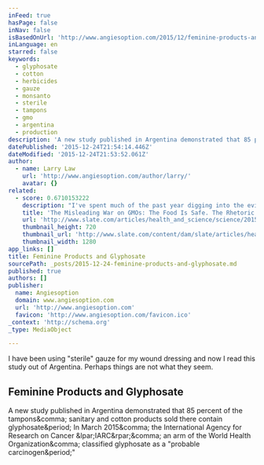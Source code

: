 ```yaml
---
inFeed: true
hasPage: false
inNav: false
isBasedOnUrl: 'http://www.angiesoption.com/2015/12/feminine-products-and-glyphosate/?inf_contact_key=a1fdad76be52c7c58f79aab4ab7356aea440cead0534b7b7a4f1581cb0098c09'
inLanguage: en
starred: false
keywords:
  - glyphosate
  - cotton
  - herbicides
  - gauze
  - monsanto
  - sterile
  - tampons
  - gmo
  - argentina
  - production
description: 'A new study published in Argentina demonstrated that 85 percent of the tampons, sanitary and cotton products sold there contain glyphosate. In March 2015, the International Agency for Research on Cancer (IARC), an arm of the World Health Organization, classified glyphosate as a "probable carcinogen."'
datePublished: '2015-12-24T21:54:14.446Z'
dateModified: '2015-12-24T21:53:52.061Z'
author:
  - name: Larry Law
    url: 'http://www.angiesoption.com/author/larry/'
    avatar: {}
related:
  - score: 0.6710153222
    description: "I've spent much of the past year digging into the evidence. Here's what I've learned. First, it's true that the issue is complicated. But the deeper you dig, the more fraud you find in the case against GMOs. It's full of errors, fallacies, misconceptions, misrepresentations, and lies."
    title: 'The Misleading War on GMOs: The Food Is Safe. The Rhetoric Is Dangerous.'
    url: 'http://www.slate.com/articles/health_and_science/science/2015/07/are_gmos_safe_yes_the_case_against_them_is_full_of_fraud_lies_and_errors.html'
    thumbnail_height: 720
    thumbnail_url: 'http://www.slate.com/content/dam/slate/articles/health_and_science/food/2015/07/gmo/150622_gmoHero.jpg/_jcr_content/renditions/cq5dam.web.1280.1280.jpeg'
    thumbnail_width: 1280
app_links: []
title: Feminine Products and Glyphosate
sourcePath: _posts/2015-12-24-feminine-products-and-glyphosate.md
published: true
authors: []
publisher:
  name: Angiesoption
  domain: www.angiesoption.com
  url: 'http://www.angiesoption.com'
  favicon: 'http://www.angiesoption.com/favicon.ico'
_context: 'http://schema.org'
_type: MediaObject

---
```

I have been using "sterile" gauze for my wound dressing and now I read this study out of Argentina. Perhaps things are not what they seem.

<article style=""><h1>Feminine Products and Glyphosate</h1><p>A new study published in Argentina demonstrated that 85 percent of the tampons&amp;comma; sanitary and cotton products sold there contain glyphosate&amp;period; In March 2015&amp;comma; the International Agency for Research on Cancer &amp;lpar;IARC&amp;rpar;&amp;comma; an arm of the World Health Organization&amp;comma; classified glyphosate as a "probable carcinogen&amp;period;"</p></article>